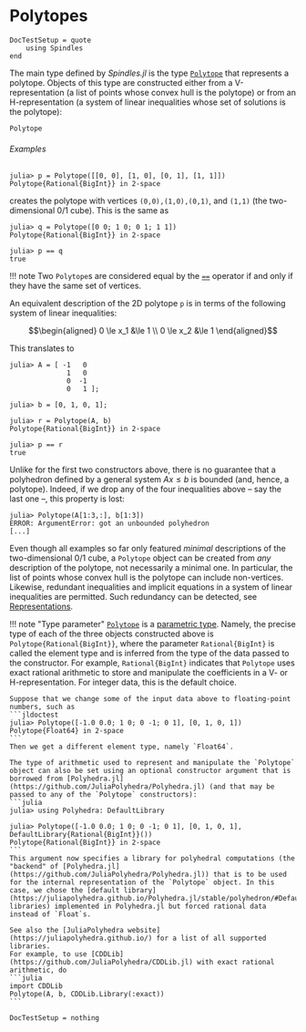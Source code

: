 # Polytopes

```@meta
DocTestSetup = quote
    using Spindles
end
```

The main type defined by *Spindles.jl* is the type [`Polytope`](@ref) that represents a polytope.
Objects of this type are constructed either from a V-representation (a list of points whose convex hull
is the polytope) or from an H-representation (a system of linear inequalities whose set of solutions is the polytope):

```@docs
Polytope
```

###### Examples

```jldoctest polytopes
julia> p = Polytope([[0, 0], [1, 0], [0, 1], [1, 1]])
Polytope{Rational{BigInt}} in 2-space
```
creates the polytope with vertices ``(0,0),(1,0),(0,1)``, and ``(1,1)`` (the two-dimensional 0/1 cube).
This is the same as
```jldoctest polytopes
julia> q = Polytope([0 0; 1 0; 0 1; 1 1])
Polytope{Rational{BigInt}} in 2-space

julia> p == q
true
```

!!! note
    Two `Polytope`s are considered equal by the [`==`](@ref) operator if and only if they have the same set of vertices.

An equivalent description of the 2D polytope `p` is in terms of the following system of linear inequalities:
```math
\begin{aligned}
0 \le x_1 &\le 1 \\
0 \le x_2 &\le 1
\end{aligned}
```
This translates to
```jldoctest polytopes
julia> A = [ -1   0
              1   0
              0  -1
              0   1 ];

julia> b = [0, 1, 0, 1];

julia> r = Polytope(A, b)
Polytope{Rational{BigInt}} in 2-space

julia> p == r
true
```
Unlike for the first two constructors above, there is no guarantee that a polyhedron defined by 
a general system $Ax \le b$ is bounded (and, hence, a polytope). Indeed, 
if we drop any of the four inequalities above – say the last one –, this property is lost:
```jldoctest polytopes
julia> Polytope(A[1:3,:], b[1:3])
ERROR: ArgumentError: got an unbounded polyhedron
[...]
```

Even though all examples so far only featured *minimal* descriptions of the two-dimensional 0/1 cube,
a `Polytope` object can be created from *any* description of the polytope, not necessarily a minimal one.
In particular, the list of points whose convex hull is the polytope can include non-vertices. Likewise,
redundant inequalities and implicit equations in a system of linear inequalities are permitted. 
Such redundancy can be detected, see [Representations](@ref).


!!! note "Type parameter"
    [`Polytope`](@ref) is a [parametric type](https://docs.julialang.org/en/v1/manual/types/#Parametric-Types). Namely, the precise type of each of the three objects constructed above is `Polytope{Rational{BigInt}}`, where the parameter `Rational{BigInt}` is called the element type and is inferred from the type of the data
    passed to the constructor. For example, `Rational{BigInt}` indicates that `Polytope` uses exact rational arithmetic to store and manipulate the coefficients in a V- or H-representation. For integer data, this is the default choice. 
    
    Suppose that we change some of the input data above to floating-point numbers, such as
    ```jldoctest
    julia> Polytope([-1.0 0.0; 1 0; 0 -1; 0 1], [0, 1, 0, 1])
    Polytope{Float64} in 2-space
    ```
    Then we get a different element type, namely `Float64`. 
    
    The type of arithmetic used to represent and manipulate the `Polytope` object can also be set using an optional constructor argument that is borrowed from [Polyhedra.jl](https://github.com/JuliaPolyhedra/Polyhedra.jl) (and that may be passed to any of the `Polytope` constructors):
    ```julia
    julia> using Polyhedra: DefaultLibrary

    julia> Polytope([-1.0 0.0; 1 0; 0 -1; 0 1], [0, 1, 0, 1], DefaultLibrary{Rational{BigInt}}())
    Polytope{Rational{BigInt}} in 2-space
    ```
    This argument now specifies a library for polyhedral computations (the "backend" of [Polyhedra.jl](https://github.com/JuliaPolyhedra/Polyhedra.jl)) that is to be used for the internal representation of the `Polytope` object. In this case, we chose the [default library](https://juliapolyhedra.github.io/Polyhedra.jl/stable/polyhedron/#Default-libraries) implemented in Polyhedra.jl but forced rational data instead of `Float`s.
    
    See also the [JuliaPolyhedra website](https://juliapolyhedra.github.io/) for a list of all supported libraries.
    For example, to use [CDDLib](https://github.com/JuliaPolyhedra/CDDLib.jl) with exact rational arithmetic, do
    ```julia
    import CDDLib
    Polytope(A, b, CDDLib.Library(:exact))
    ``` 


```@meta
DocTestSetup = nothing
```